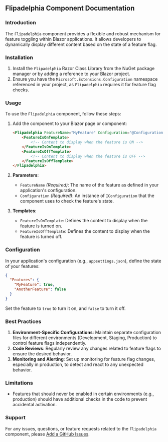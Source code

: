 

## **Flipadelphia Component Documentation**

### **Introduction**

The `Flipadelphia` component provides a flexible and robust mechanism for feature toggling within Blazor applications. It allows developers to dynamically display different content based on the state of a feature flag.

### **Installation**

1. Install the `Flipadelphia` Razor Class Library from the NuGet package manager or by adding a reference to your Blazor project.
2. Ensure you have the `Microsoft.Extensions.Configuration` namespace referenced in your project, as `Flipadelphia` requires it for feature flag checks.

### **Usage**

To use the `Flipadelphia` component, follow these steps:

1. Add the component to your Blazor page or component:

   ```html
   <Flipadelphia FeatureName="MyFeature" Configuration="@Configuration">
       <FeatureIsOnTemplate>
           <!-- Content to display when the feature is ON -->
       </FeatureIsOnTemplate>
       <FeatureIsOffTemplate>
           <!-- Content to display when the feature is OFF -->
       </FeatureIsOffTemplate>
   </Flipadelphia>
   ```

2. **Parameters**:

    - `FeatureName` *(Required)*: The name of the feature as defined in your application's configuration.
    - `Configuration` *(Required)*: An instance of `IConfiguration` that the component uses to check the feature's state.

3. **Templates**:

    - `FeatureIsOnTemplate`: Defines the content to display when the feature is turned on.
    - `FeatureIsOffTemplate`: Defines the content to display when the feature is turned off.

### **Configuration**

In your application's configuration (e.g., `appsettings.json`), define the state of your features:

```json
{
  "Features": {
    "MyFeature": true,
    "AnotherFeature": false
  }
}
```

Set the feature to `true` to turn it on, and `false` to turn it off.

### **Best Practices**

1. **Environment-Specific Configurations**: Maintain separate configuration files for different environments (Development, Staging, Production) to control feature flags independently.
2. **Code Reviews**: Regularly review any changes related to feature flags to ensure the desired behavior.
3. **Monitoring and Alerting**: Set up monitoring for feature flag changes, especially in production, to detect and react to any unexpected behavior.

### **Limitations**

- Features that should never be enabled in certain environments (e.g., production) should have additional checks in the code to prevent accidental activation.

### **Support**

For any issues, questions, or feature requests related to the `Flipadelphia` component, please [Add a GitHub Issues](https://github.com/orieken/FlipSharp/issues/new/choose).

